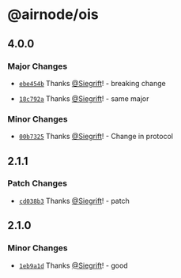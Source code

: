 # @airnode/ois

## 4.0.0

### Major Changes

- [`ebe454b`](https://github.com/Siegrift/airnode/commit/ebe454bb9f5485f6f1a2a5d084e943af022a8561) Thanks [@Siegrift](https://github.com/Siegrift)! - breaking change

* [`18c792a`](https://github.com/Siegrift/airnode/commit/18c792ae4e5da68a9fa4af1222bb07f85e82ab93) Thanks [@Siegrift](https://github.com/Siegrift)! - same major

### Minor Changes

- [`00b7325`](https://github.com/Siegrift/airnode/commit/00b7325fa6559183be33292653eb0a044169441f) Thanks [@Siegrift](https://github.com/Siegrift)! - Change in protocol

## 2.1.1

### Patch Changes

- [`cd038b3`](https://github.com/Siegrift/airnode/commit/cd038b3d16008c5363e94e9e7c28ac47ef50026e) Thanks [@Siegrift](https://github.com/Siegrift)! - patch

## 2.1.0

### Minor Changes

- [`1eb9a1d`](https://github.com/Siegrift/airnode/commit/1eb9a1d39e14c24b7bdfd6de80136da00a250164) Thanks [@Siegrift](https://github.com/Siegrift)! - good
